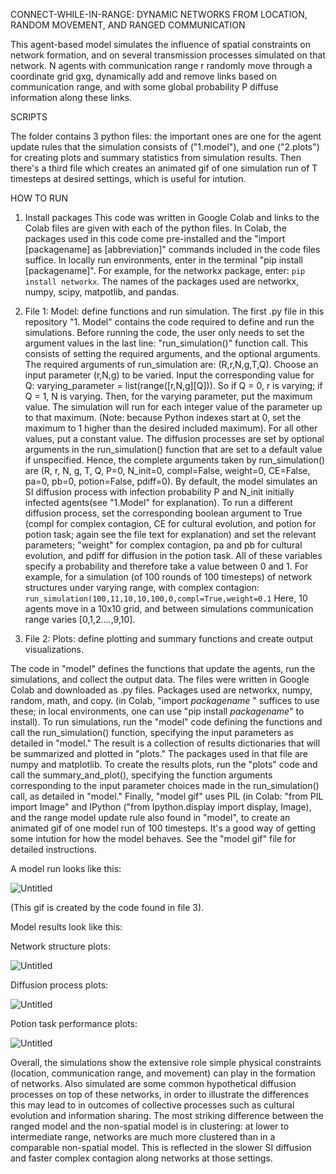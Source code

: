 CONNECT-WHILE-IN-RANGE: DYNAMIC NETWORKS FROM LOCATION, RANDOM MOVEMENT, AND RANGED COMMUNICATION

This agent-based model simulates the influence of spatial constraints on network formation, and on several transmission processes simulated on that network. 
N agents with communication range r randomly move through a coordinate grid gxg, dynamically add and remove links based on communication range, 
and with some global probability P diffuse information along these links.

SCRIPTS

The folder contains 3 python files: the important ones are one for the agent update rules that the simulation consists of ("1.model"), and one ("2.plots") for creating plots and summary statistics from simulation results. Then there's a third file which creates an animated gif of one simulation run of T timesteps at desired settings, which is useful for intution. 

HOW TO RUN

1. Install packages
This code was written in Google Colab and links to the Colab files are given with each of the python files. In Colab, the packages used in this code come pre-installed and the "import [packagename] as [abbreviation]" commands included in the code files suffice. In locally run environments, enter in the terminal "pip install [packagename]". For example, for the networkx package, enter:
   ```pip install networkx```.
The names of the packages used are networkx, numpy, scipy, matpotlib, and pandas.

2. File 1: Model: define functions and run simulation.
The first .py file in this repository "1. Model" contains the code required to define and run the simulations. Before running the code, the user only needs to set the argument values in the last line:  "run_simulation()" function call. This consists of setting the required arguments, and the optional arguments. The required arguments of run_simulation are: (R,r,N,g,T,Q). Choose an input parameter (r,N,g) to be varied. Input the corresponding value for Q: varying_parameter = list(range([r,N,g][Q])). So if Q = 0, r is varying; if Q = 1, N is varying. Then, for the varying parameter, put the maximum value. The simulation will run for each integer value of the parameter up to that maximum. (Note: because Python indexes start at 0, set the maximum to 1 higher than the desired included maximum). For all other values, put a constant value.
   The diffusion processes are set by optional arguments in the run_simulation() function that are set to a default value if unspecified. Hence, the complete arguments taken by run_simulation() are (R, r, N, g, T, Q, P=0, N_init=0, compl=False, weight=0, CE=False, pa=0, pb=0, potion=False, pdiff=0). By default, the model simulates an SI diffusion process with infection probability P and N_init initially infected agents(see "1.Model" for explanation). To run a different diffusion process, set the corresponding boolean argument to True (compl for complex contagion, CE for cultural evolution, and potion for potion task; again see the file text for explanation) and set the relevant parameters; "weight" for complex contagion, pa and pb for cultural evolution, and pdiff for diffusion in the potion task. All of these variables specify a probability and therefore take a value between 0 and 1.
   For example, for a simulation (of 100 rounds of 100 timesteps) of network structures under varying range, with complex contagion: 
```run_simulation(100,11,10,10,100,0,compl=True,weight=0.1``` Here, 10 agents move in a 10x10 grid, and between simulations communication range varies [0,1,2....,9,10]. 

3. File 2: Plots: define plotting and summary functions and create output visualizations.

   


The code in "model" defines the functions that update the agents, run the simulations, and collect the output data. The files were written in Google Colab and downloaded as .py files.
Packages used are networkx, numpy, random, math, and copy. (in Colab, "import *packagename* " suffices to use these; in local environments, one can use "pip install *packagename*" to install). 
To run simulations, run the "model" code defining the functions and call the run_simulation() function, specifying the input parameters as detailed in "model." The result is a collection 
of results dictionaries that will be summarized and plotted in "plots." The packages used in that file are numpy and matplotlib. To create the results plots, run the "plots" code and call the 
summary_and_plot(), specifying the function arguments corresponding to the input parameter choices made in the run_simulation() call, as detailed in "model." Finally, "model gif" uses PIL (in Colab:
"from PIL import Image" and IPython ("from Ipython.display import display, Image), and the range model update rule also found in "model", to create an animated gif of one model run of 100 timesteps.
It's a good way of getting some intution for how the model behaves. See the "model gif" file for detailed instructions.

A model run looks like this: 

![Untitled](https://github.com/niekkerssies/Range-model/assets/125357452/58f68008-731e-461e-80d7-394cbb75dc0a)

(This gif is created by the code found in file 3). 

Model results look like this: 

Network structure plots:

![Untitled](https://github.com/niekkerssies/Range-model/assets/125357452/79c1d933-5417-48cd-9dad-2524cf6e2327)

Diffusion process plots:

![Untitled](https://github.com/niekkerssies/Range-model/assets/125357452/b03135dc-f129-4d94-a158-31bfae792ea0)

Potion task performance plots:

![Untitled](https://github.com/niekkerssies/Range-model/assets/125357452/3aa87b21-db99-4d5e-a0d0-a90c31c1c010)

Overall, the simulations show the extensive role simple physical constraints (location, communication range, and movement) can play in the formation of networks. Also simulated are some common hypothetical diffusion processes on top of these networks, in order to illustrate the differences this may lead to in outcomes of collective processes such as cultural evolution and information sharing. The most striking difference between the ranged model and the non-spatial model is in clustering: at lower to intermediate range, networks are much more clustered than in a comparable non-spatial model. This is reflected in the slower SI diffusion and faster complex contagion along networks at those settings. 







